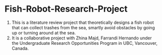 # Fish-Robot-Research-Project
1. This is a literature review project that theoretically designs a fish robot that can collect trashes from the sea, 
smartly avoid obstacles by going up or turning around at the sea.
2. It is a collaborative project with Zhina Majd, Farrandi Hernando under 
the Undergraduate Research Opportunities Program in UBC, Vancouver, Canada.

